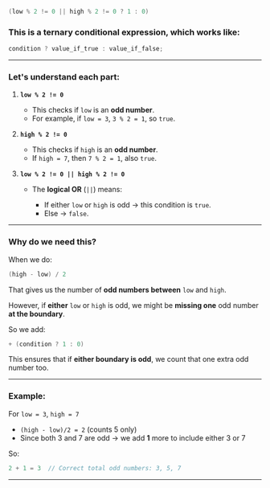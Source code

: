 ```cpp
(low % 2 != 0 || high % 2 != 0 ? 1 : 0)
```

### This is a **ternary conditional expression**, which works like:

```cpp
condition ? value_if_true : value_if_false;
```

---

### Let's understand each part:

1. **`low % 2 != 0`**

   * This checks if `low` is an **odd number**.
   * For example, if `low = 3`, `3 % 2 = 1`, so `true`.

2. **`high % 2 != 0`**

   * This checks if `high` is an **odd number**.
   * If `high = 7`, then `7 % 2 = 1`, also `true`.

3. **`low % 2 != 0 || high % 2 != 0`**

   * The **logical OR** (`||`) means:

     * If either `low` or `high` is odd → this condition is `true`.
     * Else → `false`.

---

### Why do we need this?

When we do:

```cpp
(high - low) / 2
```

That gives us the number of **odd numbers between** `low` and `high`.

However, if **either** `low` or `high` is odd, we might be **missing one** odd number **at the boundary**.

So we add:

```cpp
+ (condition ? 1 : 0)
```

This ensures that if **either boundary is odd**, we count that one extra odd number too.

---

### Example:

For `low = 3`, `high = 7`

* `(high - low)/2 = 2` (counts 5 only)
* Since both 3 and 7 are odd → we add **1** more to include either 3 or 7

So:

```cpp
2 + 1 = 3  // Correct total odd numbers: 3, 5, 7
```

---

